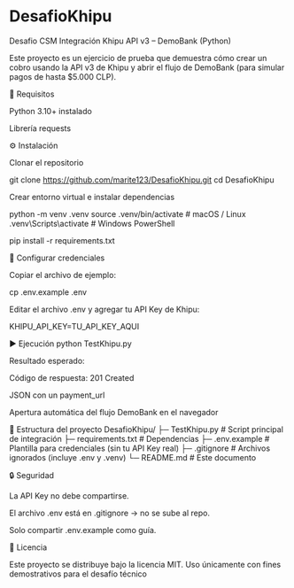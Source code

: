 # DesafioKhipu
Desafio CSM
Integración Khipu API v3 – DemoBank (Python)

Este proyecto es un ejercicio de prueba que demuestra cómo crear un cobro usando la API v3 de Khipu y abrir el flujo de DemoBank (para simular pagos de hasta $5.000 CLP).

🚀 Requisitos

Python 3.10+ instalado

Librería requests

⚙️ Instalación

Clonar el repositorio

git clone https://github.com/marite123/DesafioKhipu.git
cd DesafioKhipu


Crear entorno virtual e instalar dependencias

python -m venv .venv
source .venv/bin/activate      # macOS / Linux
.venv\Scripts\activate       # Windows PowerShell

pip install -r requirements.txt

🔑 Configurar credenciales

Copiar el archivo de ejemplo:

cp .env.example .env


Editar el archivo .env y agregar tu API Key de Khipu:

KHIPU_API_KEY=TU_API_KEY_AQUI



▶️ Ejecución
python TestKhipu.py


Resultado esperado:

Código de respuesta: 201 Created

JSON con un payment_url

Apertura automática del flujo DemoBank en el navegador

📂 Estructura del proyecto
DesafioKhipu/
├─ TestKhipu.py        # Script principal de integración
├─ requirements.txt    # Dependencias
├─ .env.example        # Plantilla para credenciales (sin tu API Key real)
├─ .gitignore          # Archivos ignorados (incluye .env y .venv)
└─ README.md           # Este documento

🔒 Seguridad

La API Key no debe compartirse.

El archivo .env está en .gitignore → no se sube al repo.

Solo compartir .env.example como guía.

📜 Licencia

Este proyecto se distribuye bajo la licencia MIT.
Uso únicamente con fines demostrativos para el desafío técnico


